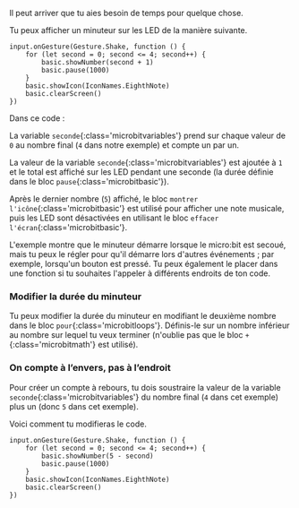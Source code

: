 Il peut arriver que tu aies besoin de temps pour quelque chose.

Tu peux afficher un minuteur sur les LED de la manière suivante.

```microbit
input.onGesture(Gesture.Shake, function () {
    for (let second = 0; second <= 4; second++) {
        basic.showNumber(second + 1)
        basic.pause(1000)
    }
    basic.showIcon(IconNames.EighthNote)
    basic.clearScreen()
})
```

Dans ce code :

La variable `seconde`{:class='microbitvariables'} prend sur chaque valeur de `0` au nombre final (`4` dans notre exemple) et compte un par un.

La valeur de la variable `seconde`{:class='microbitvariables'} est ajoutée à `1` et le total est affiché sur les LED pendant une seconde (la durée définie dans le bloc `pause`{:class='microbitbasic'}).

Après le dernier nombre (`5`) affiché, le bloc `montrer l'icône`{:class='microbitbasic'} est utilisé pour afficher une note musicale, puis les LED sont désactivées en utilisant le bloc `effacer l'écran`{:class='microbitbasic'}.

L'exemple montre que le minuteur démarre lorsque le micro:bit est secoué, mais tu peux le régler pour qu'il démarre lors d'autres événements ; par exemple, lorsqu'un bouton est pressé. Tu peux également le placer dans une fonction si tu souhaites l'appeler à différents endroits de ton code.

### Modifier la durée du minuteur

Tu peux modifier la durée du minuteur en modifiant le deuxième nombre dans le bloc `pour`{:class='microbitloops'}. Définis-le sur un nombre inférieur au nombre sur lequel tu veux terminer (n'oublie pas que le bloc `+`{:class='microbitmath'} est utilisé).

### On compte à l’envers, pas à l’endroit

Pour créer un compte à rebours, tu dois soustraire la valeur de la variable `seconde`{:class='microbitvariables'} du nombre final (`4` dans cet exemple) plus un (donc `5` dans cet exemple).

Voici comment tu modifieras le code.

```microbit
input.onGesture(Gesture.Shake, function () {
    for (let second = 0; second <= 4; second++) {
        basic.showNumber(5 - second)
        basic.pause(1000)
    }
    basic.showIcon(IconNames.EighthNote)
    basic.clearScreen()
})
```
